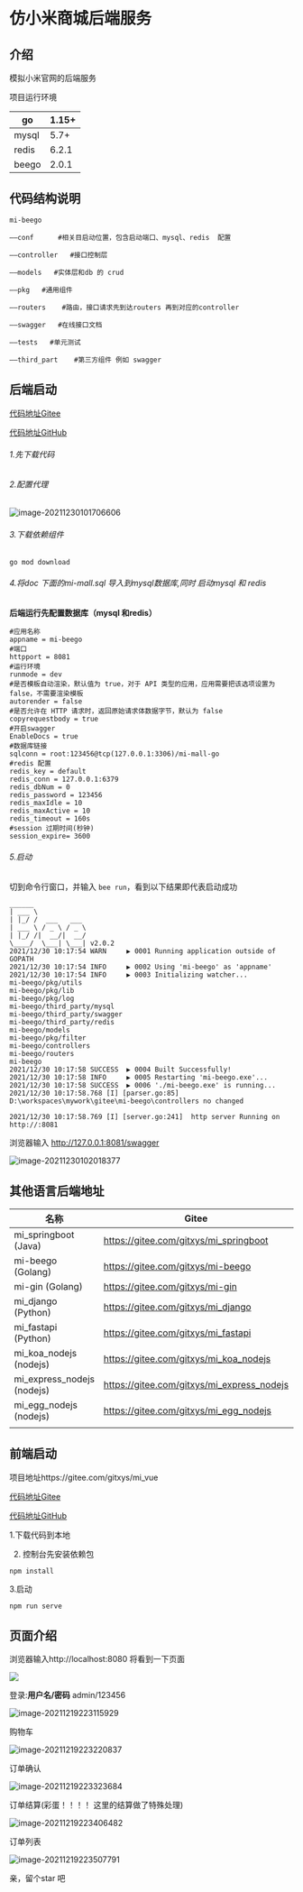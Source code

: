 # 仿小米商城后端服务
## 介绍

模拟小米官网的后端服务

项目运行环境

| go          | 1.15+   |
| ------------ | ------ |
| mysql        | 5.7+   |
| redis        | 6.2.1  |
| beego        | 2.0.1  |



## 代码结构说明

```
mi-beego

——conf      #相关目启动位置，包含启动端口、mysql、redis  配置

——controller   #接口控制层

——models   #实体层和db 的 crud

——pkg   #通用组件

——routers    #路由，接口请求先到达routers 再到对应的controller

——swagger   #在线接口文档

——tests   #单元测试

——third_part    #第三方组件 例如 swagger
```

## 后端启动

[代码地址Gitee](https://gitee.com/gitxys/mi_beego)

[代码地址GitHub](https://github.com/xuyisu/mi_beego)

###### 1.先下载代码

###### 2.配置代理

![image-20211230101706606](doc/images/image-20211230101706606.png)

###### 3.下载依赖组件

```
go mod download
```

###### 4.将doc 下面的mi-mall.sql 导入到mysql数据库,同时  启动mysql  和 redis

**后端运行先配置数据库（mysql 和redis）**

```
#应用名称
appname = mi-beego
#端口
httpport = 8081
#运行环境
runmode = dev
#是否模板自动渲染，默认值为 true，对于 API 类型的应用，应用需要把该选项设置为 false，不需要渲染模板
autorender = false
#是否允许在 HTTP 请求时，返回原始请求体数据字节，默认为 false 
copyrequestbody = true
#开启swagger
EnableDocs = true
#数据库链接
sqlconn = root:123456@tcp(127.0.0.1:3306)/mi-mall-go
#redis 配置
redis_key = default
redis_conn = 127.0.0.1:6379
redis_dbNum = 0
redis_password = 123456
redis_maxIdle = 10
redis_maxActive = 10
redis_timeout = 160s
#session 过期时间(秒钟)
session_expire= 3600
```

###### 5.启动

切到命令行窗口，并输入 `bee run`，看到以下结果即代表启动成功

```
______
| ___ \
| |_/ /  ___   ___
| ___ \ / _ \ / _ \
| |_/ /|  __/|  __/
\____/  \___| \___| v2.0.2
2021/12/30 10:17:54 WARN     ▶ 0001 Running application outside of GOPATH
2021/12/30 10:17:54 INFO     ▶ 0002 Using 'mi-beego' as 'appname'
2021/12/30 10:17:54 INFO     ▶ 0003 Initializing watcher...
mi-beego/pkg/utils
mi-beego/pkg/lib
mi-beego/pkg/log
mi-beego/third_party/mysql
mi-beego/third_party/swagger
mi-beego/third_party/redis
mi-beego/models
mi-beego/pkg/filter
mi-beego/controllers
mi-beego/routers
mi-beego
2021/12/30 10:17:58 SUCCESS  ▶ 0004 Built Successfully!
2021/12/30 10:17:58 INFO     ▶ 0005 Restarting 'mi-beego.exe'...
2021/12/30 10:17:58 SUCCESS  ▶ 0006 './mi-beego.exe' is running...
2021/12/30 10:17:58.768 [I] [parser.go:85]  D:\workspaces\mywork\gitee\mi-beego\controllers no changed

2021/12/30 10:17:58.769 [I] [server.go:241]  http server Running on http://:8081

```

浏览器输入 http://127.0.0.1:8081/swagger

![image-20211230102018377](doc/images/swagger.png)

## 其他语言后端地址

| 名称                       | Gitee                                      | Github                                      |
| -------------------------- | ------------------------------------------ | ------------------------------------------- |
| mi_springboot (Java)       | https://gitee.com/gitxys/mi_springboot     | https://github.com/xuyisu/mi_springboot     |
| mi-beego (Golang)          | https://gitee.com/gitxys/mi-beego          | https://github.com/xuyisu/mi-beego          |
| mi-gin (Golang)            | https://gitee.com/gitxys/mi-gin            | https://github.com/xuyisu/mi-gin            |
| mi_django (Python)         | https://gitee.com/gitxys/mi_django         | https://github.com/xuyisu/mi_django         |
| mi_fastapi (Python)        | https://gitee.com/gitxys/mi_fastapi        | https://github.com/xuyisu/mi_fastapi        |
| mi_koa_nodejs (nodejs)     | https://gitee.com/gitxys/mi_koa_nodejs     | https://github.com/xuyisu/mi_koa_nodejs     |
| mi_express_nodejs (nodejs) | https://gitee.com/gitxys/mi_express_nodejs | https://github.com/xuyisu/mi_express_nodejs |
| mi_egg_nodejs (nodejs)     | https://gitee.com/gitxys/mi_egg_nodejs     | https://github.com/xuyisu/mi_egg_nodejs     |
|                            |                                            |                                             |



## 前端启动

项目地址https://gitee.com/gitxys/mi_vue

[代码地址Gitee](https://gitee.com/gitxys/mi_vue)

[代码地址GitHub](https://github.com/xuyisu/mi_vue)

1.下载代码到本地

2. 控制台先安装依赖包

```
npm install 
```

3.启动

```
npm run serve
```

## 页面介绍

浏览器输入http://localhost:8080 将看到一下页面

![](images/index.png)

登录:**用户名/密码**  admin/123456

![image-20211219223115929](doc/images/login.png)

购物车

![image-20211219223220837](doc/images/cart.png)

订单确认

![image-20211219223323684](doc/images/order-confirm.png)

订单结算(彩蛋！！！！   这里的结算做了特殊处理)

![image-20211219223406482](doc/images/pay.png)

订单列表

![image-20211219223507791](doc/images/order.png)





亲，留个star 吧
